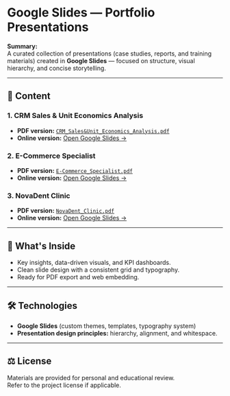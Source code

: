 # Google Slides — Portfolio Presentations

**Summary:**  
A curated collection of presentations (case studies, reports, and training materials) created in **Google Slides** — focused on structure, visual hierarchy, and concise storytelling.

---

## 📂 Content

### 1. CRM Sales & Unit Economics Analysis  
- **PDF version:** [`CRM_Sales&Unit_Economics_Analysis.pdf`](./CRM_Sales&Unit_Economics_Analysis.pdf)  
- **Online version:** [Open Google Slides →](https://docs.google.com/presentation/d/1SH0w7UYw_HYKaKnhBr51evCfujKKjoSGeeqDeCDze8M/edit?usp=sharing)  

### 2. E-Commerce Specialist  
- **PDF version:** [`E-Commerce_Specialist.pdf`](./E-Commerce_Specialist.pdf)  
- **Online version:** [Open Google Slides →](https://docs.google.com/presentation/d/1Q2AZzQwl4hU1IaXS3eB96c8rpLdnz2zKd3ZIF6h-KeM/edit?usp=sharing)  

### 3. NovaDent Clinic  
- **PDF version:** [`NovaDent_Clinic.pdf`](./NovaDent_Clinic.pdf)  
- **Online version:** [Open Google Slides →](https://docs.google.com/presentation/d/1x4QbJHiac2UlCR8AsrkFj8n_tV9ldvlRQwJjcohxBlI/edit?usp=sharing)

---

## 🧠 What's Inside
- Key insights, data-driven visuals, and KPI dashboards.  
- Clean slide design with a consistent grid and typography.  
- Ready for PDF export and web embedding.

---

## 🛠️ Technologies
- **Google Slides** (custom themes, templates, typography system)  
- **Presentation design principles:** hierarchy, alignment, and whitespace.

---

## ⚖️ License
Materials are provided for personal and educational review.  
Refer to the project license if applicable.
